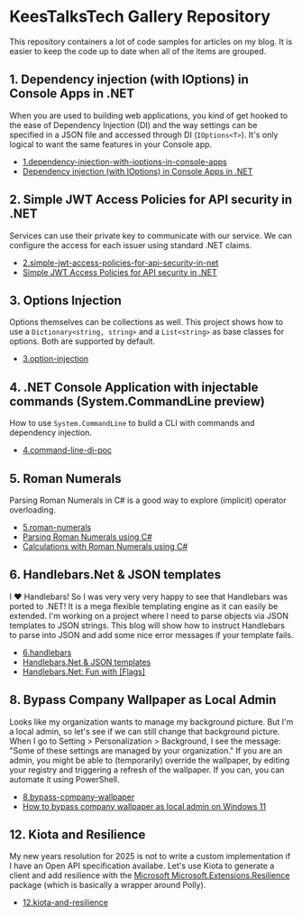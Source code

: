 ﻿# KeesTalksTech Gallery Repository

This repository containers a lot of code samples for articles on my blog.
It is easier to keep the code up to date when all of the items are grouped.

## 1. Dependency injection (with IOptions) in Console Apps in .NET

When you are used to building web applications, you kind of get hooked to the 
ease of Dependency Injection (DI) and the way settings can be specified in a 
JSON file and accessed through DI (``IOptions<T>``). It's only logical to 
want the same features in your Console app.

- <a href="01.dependency-injection-with-ioptions-in-console-apps">1.dependency-injection-with-ioptions-in-console-apps</a>
- <a href="https://keestalkstech.com/2018/04/dependency-injection-with-ioptions-in-console-apps-in-dotnet/">Dependency injection (with IOptions) in Console Apps in .NET</a>


## 2. Simple JWT Access Policies for API security in .NET

Services can use their private key to communicate with our service.
We can configure the access for each issuer using standard .NET claims.

- <a href="02.simple-jwt-access-policies-for-api-security-in-net">2.simple-jwt-access-policies-for-api-security-in-net</a>
- <a href="https://keestalkstech.com/2024/11/simple-jwt-access-policies-for-api-security-in-net/">Simple JWT Access Policies for API security in .NET</a>

## 3. Options Injection

Options themselves can be collections as well. This
project shows how to use a `Dictionary<string, string>` and a
`List<string>` as base classes for options. Both are supported
by default.

- <a href="03.option-injection">3.option-injection</a>

## 4. .NET Console Application with injectable commands (System.CommandLine preview)

How to use `System.CommandLine` to build a CLI with commands and 
dependency injection.

- <a href="4.command-line-di-poc">4.command-line-di-poc</a>

## 5. Roman Numerals
Parsing Roman Numerals in C# is a good way to explore
(implicit) operator overloading.

- <a href="05.roman-numerals">5.roman-numerals</a>
- <a href="https://keestalkstech.com/2017/08/parsing-roman-numerals-using-csharp/">Parsing Roman Numerals using C#</a>
- <a href="https://keestalkstech.com/2017/08/calculations-with-roman-numerals-in-csharp/">Calculations with Roman Numerals using C#</a>

## 6. Handlebars.Net & JSON templates

I ❤️ Handlebars! So I was very very very happy to see that Handlebars was ported to .NET! 
It is a mega flexible templating engine as it can easily be extended. I'm working on a 
project where I need to parse objects via JSON templates to JSON strings. This blog will 
show how to instruct Handlebars to parse into JSON and add some nice error messages 
if your template fails.

- <a href="06.handlebars">6.handlebars</a>
- <a href="https://keestalkstech.com/2022/09/handlebars-net-json-templates/">Handlebars.Net & JSON templates</a>
- <a href="https://keestalkstech.com/2022/09/handlebars-net-fun-with-flags/">Handlebars.Net: Fun with [Flags]</a>


## 8. Bypass Company Wallpaper as Local Admin

Looks like my organization wants to manage my background picture. But I'm a local admin, 
so let's see if we can still change that background picture. When I go 
to Setting > Personalization > Background, I see the message: 
"Some of these settings are managed by your organization." If you are an admin, 
you might be able to (temporarily) override the wallpaper, by editing your registry and 
triggering a refresh of the wallpaper. If you can, you can automate it using PowerShell.

- <a href="08.bypass-company-wallpaper">8.bypass-company-wallpaper</a>
- <a href="https://keestalkstech.com/2024/12/how-to-bypass-company-background-image-as-local-admin-on-windows-11/">How to bypass company wallpaper as local admin on Windows 11</a>

## 12. Kiota and Resilience

My new years resolution for 2025 is not to write a custom implementation if I have an
Open API specification availabe. Let's use Kiota to generate a client and add resilience
with the <a href="https://www.nuget.org/packages/Microsoft.Extensions.Resilience">Microsoft
Microsoft.Extensions.Resilience</a> package (which is basically a wrapper around Polly).

- <a href="12.kiota-and-resilience">12.kiota-and-resilience</a>
